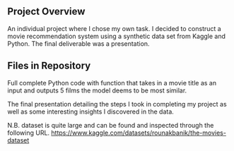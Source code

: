 ## Project Overview

An individual project where I chose my own task. I decided to construct a movie recommendation system using a synthetic data set from Kaggle and Python. The final deliverable was a presentation. 

## Files in Repository

Full complete Python code with function that takes in a movie title as an input and outputs 5 films the model deems to be most similar.

The final presentation detailing the steps I took in completing my project as well as some interesting insights I discovered in the data.


N.B. dataset is quite large and can be found and inspected through the following URL.
https://www.kaggle.com/datasets/rounakbanik/the-movies-dataset
